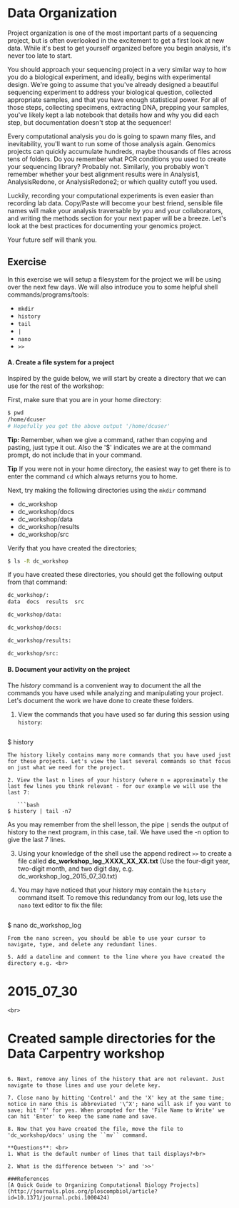# Data Organization

Project organization is one of the most important parts of a sequencing project, but is often overlooked in the excitement to get a first look at new data. While it's best to get yourself organized before you begin analysis,
it's never too late to start.

You should approach your sequencing project in a very similar way to how you do a biological experiment, and ideally, begins with experimental design. We're going to assume that you've already designed a beautiful sequencing experiment
to address your biological question, collected appropriate samples, and that you have enough statistical power. For all of those steps, collecting specimens, extracting DNA, prepping your samples, you've likely kept a lab notebook that details how and why you did each step, but documentation doesn't stop at the sequencer!

Every computational analysis you do is going to spawn many files, and inevitability, you'll
want to run some of those analysis again. Genomics projects can quickly accumulate hundreds, maybe thousands of files across tens of folders. Do you remember what PCR conditions you used to create your sequencing library? Probably not. Similarly, you probably won't
remember whether your best alignment results were in Analysis1, AnalysisRedone, or AnalysisRedone2; or which quality cutoff
you used.

Luckily, recording your computational experiments is even easier than recording lab data. Copy/Paste will become your best friend, sensible file names will make your analysis traversable by you and your collaborators, and writing the methods section for your next paper will be a breeze. Let's look at the best practices for documenting your genomics project.

Your future self will thank you.

## Exercise

In this exercise we will setup a filesystem for the project we will be using over the next few days. We will also introduce you to some helpful shell commands/programs/tools:

* ``mkdir``
* ``history``
* ``tail``
* ``|``
* ``nano``
* ``>>``

#### A. Create a file system for a project

Inspired by the guide below, we will start by create a directory that we can use for the rest of the workshop:

First, make sure that you are in your home directory:
```bash
$ pwd
/home/dcuser
# Hopefully you got the above output '/home/dcuser'
```

**Tip:** Remember, when we give a command, rather than copying and pasting, just type it out. Also the '$' indicates we are at the command prompt, do not include that in your command.

**Tip** If you were not in your home directory, the easiest way to get there is to enter the command ``cd`` which always returns you to home.

Next, try making the following directories using the ``mkdir`` command

* dc_workshop
* dc_workshop/docs
* dc_workshop/data
* dc_workshop/results
* dc_workshop/src

Verify that you have created the directories;

```bash
$ ls -R dc_workshop
```

if you have created these directories, you should get the following output from that command:

```bash
dc_workshop/:
data  docs  results  src

dc_workshop/data:

dc_workshop/docs:

dc_workshop/results:

dc_workshop/src:
```

#### B. Document your activity on the project

The *history* command is a convenient way to document the all the commands you have used while analyzing and manipulating your project. Let's document the work we have done to create these folders.

1. View the commands that you have used so far during this session using ``history``:

   ```bash
$ history
```
The history likely contains many more commands that you have used just for these projects. Let's view the last several commands so that focus on just what we need for the project.

2. View the last n lines of your history (where n = approximately the last few lines you think relevant - for our example we will use the last 7:

   ```bash
$ history | tail -n7
```
As you may remember from the shell lesson, the pipe ``|`` sends the output of history to the next program, in this case, tail. We have used the -n option to give the last 7 lines.

3. Using your knowledge of the shell use the append redirect ``>>`` to create a file called **dc_workshop_log_XXXX_XX_XX.txt** (Use the four-digit year, two-digit month, and two digit day, e.g. dc_workshop_log_2015_07_30.txt)

4. You may have noticed that your history may contain the ``history`` command itself. To remove this redundancy from our log, lets use the ``nano`` text editor to fix the file:
   ```bash
$ nano dc_workshop_log
```
From the nano screen, you should be able to use your cursor to navigate, type, and delete any redundant lines.

5. Add a dateline and comment to the line where you have created the directory e.g. <br>
   ```
# 2015_07_30
```
<br>
   ```
# Created sample directories for the Data Carpentry workshop
```

6. Next, remove any lines of the history that are not relevant. Just navigate to those lines and use your delete key.

7. Close nano by hitting 'Control' and the 'X' key at the same time; notice in nano this is abbreviated '\^X'; nano will ask if you want to save; hit 'Y' for yes. When prompted for the 'File Name to Write' we can hit 'Enter' to keep the same name and save.

8. Now that you have created the file, move the file to 'dc_workshop/docs' using the ``mv`` command.

**Questions**: <br>
1. What is the default number of lines that tail displays?<br>

2. What is the difference between '>' and '>>'

###References
[A Quick Guide to Organizing Computational Biology Projects] (http://journals.plos.org/ploscompbiol/article?id=10.1371/journal.pcbi.1000424)
